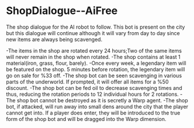 # ShopDialogue--AiFree
The shop dialogue for the AI robot to follow. This bot is present on the city but this dialogue will continue although it will vary from day to day since new items are always being scavenged.

-The items in the shop are rotated every 24 hours;Two of the same items will never remain in the shop when rotated.
-The shop contains at least 1 material(iron, grass, flour, barely).
-Once every week, a legendary item will be featured on the shop. 5 minutes before rotation, the legendary item will go on sale for %33 off.
-The shop bot can be seen scavenging in various parts of the underworld. If prompted, it will offer all items for a %50 discount.
-The shop bot can be fed oil to decrease scavenging times and thus, reducing the rotation periods to 12 individual hours for 2 rotations.
-The shop bot cannot be destroyed as it is secretly a Warp agent.
-The shop bot, if attacked, will run away into small dens around the city that the player cannot get into. If a player does enter, they will be introduced to the true form of the shop bot and will be dragged into the Warp dimension.
